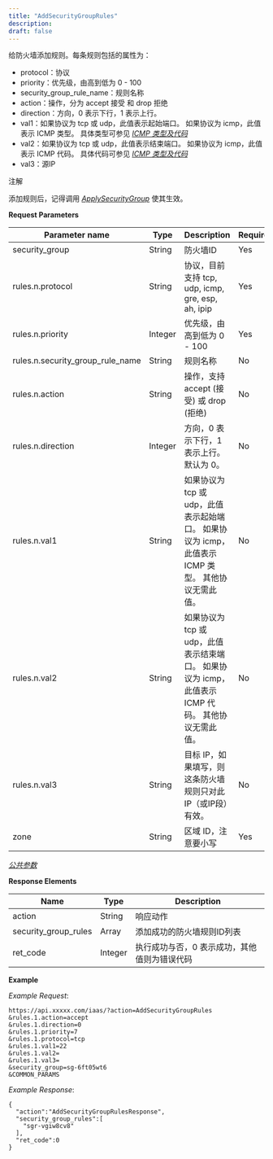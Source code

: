 ```yaml
---
title: "AddSecurityGroupRules"
description: 
draft: false
---
```




给防火墙添加规则。每条规则包括的属性为：

*   protocol：协议
*   priority：优先级，由高到低为 0 - 100
*   security_group_rule_name：规则名称
*   action：操作，分为 accept 接受 和 drop 拒绝
*   direction：方向，0 表示下行，1 表示上行。
*   val1：如果协议为 tcp 或 udp，此值表示起始端口。 如果协议为 icmp，此值表示 ICMP 类型。 具体类型可参见 [_ICMP 类型及代码_](../../../common/security_group_rule_icmp_type/)
*   val2：如果协议为 tcp 或 udp，此值表示结束端口。 如果协议为 icmp，此值表示 ICMP 代码。 具体代码可参见 [_ICMP 类型及代码_](../../../common/security_group_rule_icmp_type/)
*   val3：源IP

注解

添加规则后，记得调用 [_ApplySecurityGroup_](../apply_security_group/) 使其生效。

**Request Parameters**

| Parameter name | Type | Description | Required |
| --- | --- | --- | --- |
| security_group | String | 防火墙ID | Yes |
| rules.n.protocol | String | 协议，目前支持 tcp, udp, icmp, gre, esp, ah, ipip | Yes |
| rules.n.priority | Integer | 优先级，由高到低为 0 - 100 | Yes |
| rules.n.security_group_rule_name | String | 规则名称 | No |
| rules.n.action | String | 操作，支持 accept (接受) 或 drop (拒绝) | No |
| rules.n.direction | Integer | 方向，0 表示下行，1 表示上行。默认为 0。 | No |
| rules.n.val1 | String | 如果协议为 tcp 或 udp，此值表示起始端口。 如果协议为 icmp，此值表示 ICMP 类型。 其他协议无需此值。 | No |
| rules.n.val2 | String | 如果协议为 tcp 或 udp，此值表示结束端口。 如果协议为 icmp，此值表示 ICMP 代码。 其他协议无需此值。 | No |
| rules.n.val3 | String | 目标 IP，如果填写，则这条防火墙规则只对此IP（或IP段）有效。 | No |
| zone | String | 区域 ID，注意要小写 | Yes |

[_公共参数_](../../../parameters/)

**Response Elements**

| Name | Type | Description |
| --- | --- | --- |
| action | String | 响应动作 |
| security_group_rules | Array | 添加成功的防火墙规则ID列表 |
| ret_code | Integer | 执行成功与否，0 表示成功，其他值则为错误代码 |

**Example**

_Example Request_:

```
https://api.xxxxx.com/iaas/?action=AddSecurityGroupRules
&rules.1.action=accept
&rules.1.direction=0
&rules.1.priority=7
&rules.1.protocol=tcp
&rules.1.val1=22
&rules.1.val2=
&rules.1.val3=
&security_group=sg-6ft05wt6
&COMMON_PARAMS
```

_Example Response_:

```
{
  "action":"AddSecurityGroupRulesResponse",
  "security_group_rules":[
    "sgr-vgiw8cv8"
  ],
  "ret_code":0
}
```
